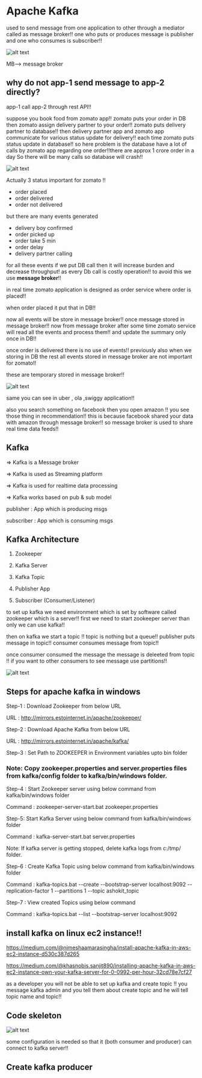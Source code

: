 # Apache Kafka

used to send message from one application to other through a mediator called as message broker!! one who puts or produces message is publisher and one who consumes is subscriber!!

![alt text](image.png)

MB--> message broker

## why do not app-1 send message to app-2 directly?
app-1 call app-2 through rest API!!

suppose you book food from zomato app!! zomato puts your order in DB then zomato assign delivery partner to your order!! zomato puts delivery partner to database!! then delivery partner app and zomato app communicate for various status update for delivery!! each time zomato puts status update in database!! so here problem is the database have a lot of calls by zomato app regarding one order!!there are approx 1 crore order in a day So there will be many calls so database will crash!!

![alt text](image-1.png)

Actually 3 status important for zomato !!
- order placed
- order delivered
- order not delivered

but there are many events generated
 - delivery boy confirmed
 - order picked up
 - order take 5 min 
- order delay
- delivery partner calling

for all these events if we put DB call then it will increase burden and decrease throughput! as every Db call is costly operation!! to avoid this we use __message broker__!!

in real time zomato application is designed as 
order service where order is placed!!

when order placed it put that in DB!!

now all events will be store in message broker!!
once message stored in message broker!! now from message broker after some time zomato service will read all the events and process them!! and update the summary  only once in DB!!

once order is delivered there  is no use of events!! previously also when we storing in DB the rest all events stored in message broker are not important for zomato!!

these are temporary stored in message broker!!

![alt text](image-2.png)

same you can see in uber , ola ,swiggy application!!

also you search something on facebook then you open amazon !! you see those thing in recommendation!! this is because facebook shared your data with amazon through message broker!!
so message broker is used to share real time data feeds!!



## Kafka
=> Kafka is a Message broker

=> Kafka is used as Streaming platform

=> Kafka is used for realtime data processing

=> Kafka works based on pub & sub model

publisher : App which is producing msgs

subscriber : App which is consuming msgs

## Kafka Architecture


1) Zookeeper

2) Kafka Server

3) Kafka Topic

4) Publisher App

5) Subscriber (Consumer/Listener)


to set up kafka we need environment which is set by software called zookeeper which is a server!! first we need to start zookeeper server than only we can use kafka!!

then on kafka we start a topic !! topic is nothing but a queue!! publisher puts message in topic!! consumer consumes message from topic!!

once consumer consumed the message the message is deleeted from topic !! if you want to other consumers to see message use partitions!!

![alt text](image-3.png)


## Steps for apache kafka in windows

Step-1 : Download Zookeeper from below URL

   URL : http://mirrors.estointernet.in/apache/zookeeper/

Step-2 : Download Apache Kafka from below URL

   URL : http://mirrors.estointernet.in/apache/kafka/

Step-3 : Set Path to ZOOKEEPER in Environment variables upto bin folder

### Note: Copy zookeeper.properties and server.properties files from kafka/config folder to kafka/bin/windows folder. ###

Step-4 : Start Zookeeper server using below command from kafka/bin/windows folder

Command : zookeeper-server-start.bat zookeeper.properties

Step-5: Start Kafka Server using below command from kafka/bin/windows folder

Command : kafka-server-start.bat server.properties

Note: If kafka server is getting stopped, delete kafka logs from c:/tmp/ folder.    

Step-6 : Create Kafka Topic using below command from kafka/bin/windows folder

Command : kafka-topics.bat --create --bootstrap-server localhost:9092 --replication-factor 1 --partitions 1 --topic ashokit_topic

Step-7 : View created Topics using below command

Command : kafka-topics.bat --list --bootstrap-server localhost:9092

## install kafka on linux ec2 instance!!

https://medium.com/@nimeshaamarasingha/install-apache-kafka-in-aws-ec2-instance-d530c387d265


https://medium.com/@khasnobis.sanjit890/installing-apache-kafka-in-aws-ec2-instance-own-your-kafka-server-for-0-0992-per-hour-32cd78e7cf27


as a developer you will not be able to set up kafka and create topic !! you message kafka admin and you tell them about create topic and he will tell topic name and topic!!

## Code skeleton
![alt text](image-4.png)

some configuration is needed so that it (both consumer and producer) can connect to kafka server!!

## Create kafka producer

